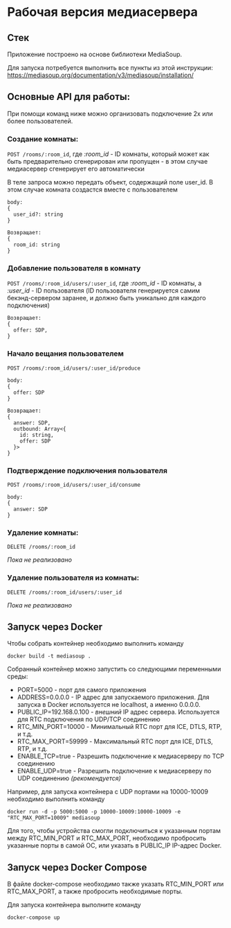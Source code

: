 # Рабочая версия медиасервера

## Стек

Приложение построено на основе библиотеки MediaSoup. 

Для запуска потребуется выполнить все пункты из этой инструкции: <https://mediasoup.org/documentation/v3/mediasoup/installation/>

## Основные API для работы:

При помощи команд ниже можно организовать подключение 2х или более пользователей.

### Создание комнаты: 
```POST /rooms/:room_id```, где *:room_id* - ID комнаты, который может как быть предварительно сгенерирован или пропущен -
в этом случае медиасервер сгенерирует его автоматически

В теле запроса можно передать объект, содержащий поле user_id. В этом случае комната создастся вместе с пользователем

```
body:
{
  user_id?: string
}

Возвращает:
{
  room_id: string
}
```

### Добавление пользователя в комнату
```POST /rooms/:room_id/users/:user_id```, где *:room_id* - ID комнаты, а *:user_id* - ID пользователя 
(ID пользователя генерируется самим бекэнд-сервером заранее, и должно быть уникально для каждого подключения)

```
Возвращает:
{
  offer: SDP,
}
```

### Начало вещания пользователем
```POST /rooms/:room_id/users/:user_id/produce```

```
body:
{
  offer: SDP
}

Возвращает:
{
  answer: SDP,
  outbound: Array<{
    id: string,
    offer: SDP
  }>
}
```

### Подтверждение подключения пользователя
```POST /rooms/:room_id/users/:user_id/consume```

```
body: 
{
  answer: SDP
}
```

### Удаление комнаты:
```DELETE /rooms/:room_id```

*Пока не реализовано*

### Удаление пользователя из комнаты:
```DELETE /rooms/:room_id/users/:user_id```

*Пока не реализовано*

## Запуск через Docker

Чтобы собрать контейнер необходимо выполнить команду  
```
docker build -t mediasoup .
```

Собранный контейнер можно запустить со следующими переменными среды:

* PORT=5000 - порт для самого приложения
* ADDRESS=0.0.0.0 - IP адрес для запускаемого приложения. Для запуска в Docker используется не localhost, а именно 0.0.0.0.
* PUBLIC_IP=192.168.0.100 - *внешний* IP адрес сервера. Используется для RTC подключения по UDP/TCP соединению
* RTC_MIN_PORT=10000 - Минимальный RTC порт для ICE, DTLS, RTP, и т.д.
* RTC_MAX_PORT=59999 - Максимальный RTC порт для ICE, DTLS, RTP, и т.д.
* ENABLE_TCP=true - Разрешить подключение к медиасерверу по TCP соединению
* ENABLE_UDP=true - Разрешить подключение к медиасерверу по UDP соединению *(рекомендуется)*
 
Например, для запуска контейнера с UDP портами на 10000-10009 необходимо выполнить команду
```
docker run -d -p 5000:5000 -p 10000-10009:10000-10009 -e "RTC_MAX_PORT=10009" mediasoup
```

Для того, чтобы устройства смогли подключиться к указанным портам между RTC_MIN_PORT и RTC_MAX_PORT, 
необходимо пробросить указанные порты в самой ОС, или указать в PUBLIC_IP IP-адрес Docker.

## Запуск через Docker Compose

В файле docker-compose необходимо также указать RTC_MIN_PORT или RTC_MAX_PORT, а также пробросить необходимые порты.

Для запуска контейнера выполните команду
```
docker-compose up
```